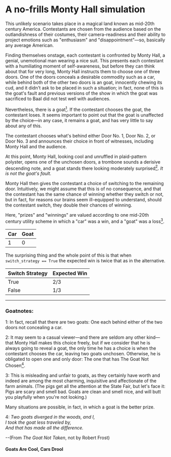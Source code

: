 # A no-frills Monty Hall simulation

This unlikely scenario takes place in a magical land known as mid-20th century America. Contestants are
chosen from the audience based on the outlandishness of their costumes, their camera-readiness and their 
ability to project emotions such as "enthusiasm" and "disappointment"—so, basically any average American.

Finding themselves onstage, each contestant is confronted by Monty Hall, a genial, unemotional man wearing 
a nice suit. This presents each contestant with a humiliating moment of self-awareness, but before they can
think about that for very long, Monty Hall instructs them to choose one of three doors. One of the doors 
conceals a desirable commodity such as a car, while behind both of the other two doors is an goat, innocently 
chewing its cud, and it didn't ask to be placed in such a situation; in fact, none of this is the goat's fault
and previous versions of the show in which the goat was sacrificed to Baal did not test well with audiences.

Nevertheless, there is a goat[<sup>1</sup>](#numgoat). If the contestant chooses the goat, the contestant loses. It seems important
to point out that the goat is unaffected by the choice—in any case, it remains a goat, and has very little 
to say about any of this.

The contestant chooses what's behind either Door No. 1, Door No. 2, or Door No. 3 and announces their choice 
in front of witnesses, including Monty Hall and the audience.

At this point, Monty Hall, looking cool and unruffled in plaid-pattern polyster, opens one of the unchosen doors, 
a trombone sounds a derisive descending note, and a goat stands there looking moderately surprised[<sup>2</sup>](#montychoice). 
<em>It is not the goat's fault.</em>

Monty Hall then gives the contestant a choice of switching to the remaining door. Intuitively, we might assume that 
this is of no consequence, and that the contestant has the same chance of winning whether they switch or not, but 
in fact, for reasons our brains seem ill-equipped to understand, should the contestant switch, they double their
chances of winning.

Here, "prizes" and "winnings" are valued according to one mid-20th century utility scheme 
in which a "car" was a win, and a "goat" was a loss[<sup>3</sup>](#goatnote). 

| Car | Goat |
| --- | ---- |
| 1 | 0 |

The surprising thing and the whole point of this is that
when ``` switch_strategy == True ``` the expected win
is twice that as in the alternative.  

| Switch Strategy | Expected Win |
| --------------- | ------------ |
| True | 2/3 | 
| False | 1/3 |


***


### Goatnotes:

<span id="numgoat">1</span>: In fact, recall that there are two goats: One each behind either of the two doors not concealing a car.

<span id="montychoice">2</span>: It may seem to a casual viewer—and there are seldom any other kind—that Monty Hall makes this choice
  freely, but if we consider that he is always going to reveal a goat, the only time he has a choice is when the contestant
  chooses the car, leaving two goats unchosen. Otherwise, he is obligated to open one and only door: The one that has
  The Goat Not Chosen[<sup>4</sup>](#poem).

<span id="goatnote">3</span>: This is misleading and unfair to goats, as they certainly have worth and 
  indeed are among the most charming, inquisitive and affectionate of the farm animals. 
  (The pigs get all the attention at the State Fair, but let's face it: Pigs are scary and smell bad.
  Goats are clean and smell nice, and will butt you playfully when you're not looking.)

  Many situations are possible, in fact, in which a goat is the better prize.

<span id="poem">4</span>: *Two goats diverged in the woods, and I,  
  I took the goat less traveled by,  
  And that has made all the difference.*  

  --(From *The Goat Not Taken*, not by Robert Frost) 
 
  #### Goats Are Cool, Cars Drool
